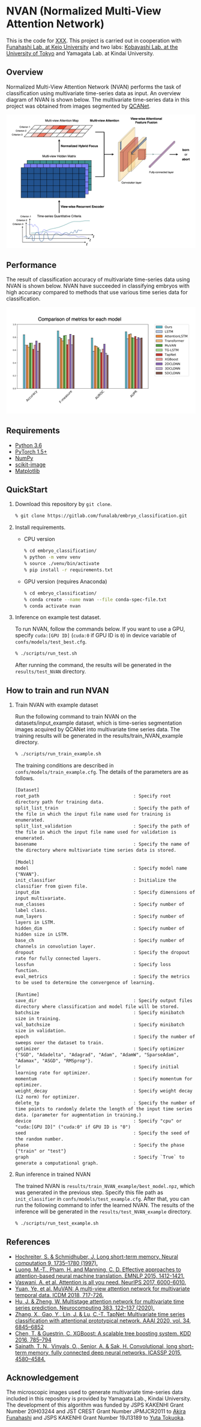 # NVAN (Normalized Multi-View Attention Network)

This is the code for [XXX](XXX).
This project is carried out in cooperation with [Funahashi Lab. at Keio University](https://fun.bio.keio.ac.jp/) and two labs: [Kobayashi Lab. at the University of Tokyo](http://research.crmind.net/) and Yamagata Lab. at Kindai University.


## Overview

Normalized Multi-View Attention Network (NVAN) performs the task of classification using multivariate time-series data as input.
An overview diagram of NVAN is shown below.
The multivariate time-series data in this project was obtained from images segmented by [QCANet](https://github.com/funalab/QCANet).

![overview](images/overview.png)


## Performance

The result of classification accuracy of multivariate time-series data using NVAN is shown below.
NVAN have succeeded in classifying embryos with high accuracy compared to methods that use various time series data for classification.

![overview](images/comparison.png)


## Requirements

- [Python 3.6](https://www.python.org/downloads/)
- [PyTorch 1.5+](https://chainer.org/)
- [NumPy](http://www.numpy.org)
- [scikit-image](http://scikit-image.org/)
- [Matplotlib](https://matplotlib.org/)


## QuickStart

1. Download this repository by `git clone`.

   ```sh
   % git clone https://gitlab.com/funalab/embryo_classification.git
   ```

2. Install requirements.

   - CPU version
     ```sh
     % cd embryo_classification/
     % python -m venv venv
     % source ./venv/bin/activate
     % pip install -r requirements.txt
     ```

   - GPU version (requires Anaconda)
     ```sh
     % cd embryo_classification/
     % conda create --name nvan --file conda-spec-file.txt
     % conda activate nvan
     ```

3. Inference on example test dataset.

   To run NVAN, follow the commands below.
   If you want to use a GPU, specify `cuda:[GPU ID]` (`cuda:0` if GPU ID is `0`) in device variable of `confs/models/test_best.cfg`.
   ```sh
   % ./scripts/run_test.sh
   ```

   After running the command, the results will be generated in the `results/test_NVAN` directory.


## How to train and run NVAN

1. Train NVAN with example dataset

   Run the following command to train NVAN on the datasets/input_example dataset, which is time-series segmentation images acquired by QCANet into multivariate time series data.
   The training results will be generated in the results/train_NVAN_example directory.
   ```sh
   % ./scripts/run_train_example.sh
   ```

   The training conditions are described in `confs/models/train_example.cfg`.
   The details of the parameters are as follows.


    ```
    [Dataset]
    root_path                                   : Specify root directory path for training data.
    split_list_train                            : Specify the path of the file in which the input file name used for training is enumerated.
    split_list_validation                       : Specify the path of the file in which the input file name used for validation is enumerated.
    basename                                    : Specify the name of the directory where multivariate time series data is stored.

    [Model]
    model                                       : Specify model name {"NVAN"}.
    init_classifier                             : Initialize the classifier from given file.
    input_dim                                   : Specify dimensions of input multivariate.
    num_classes                                 : Specify number of label class. 
    num_layers                                  : Specify number of layers in LSTM.
    hidden_dim                                  : Specify number of hidden size in LSTM.
    base_ch                                     : Specify number of channels in convolution layer.
    dropout                                     : Specify the dropout rate for fully connected layers.
    lossfun                                     : Specify loss function.
    eval_metrics                                : Specify the metrics to be used to determine the convergence of learning.

    [Runtime]
    save_dir                                    : Specify output files directory where classification and model file will be stored.
    batchsize                                   : Specify minibatch size in training.
    val_batchsize                               : Specify minibatch size in validation.
    epoch                                       : Specify the number of sweeps over the dataset to train.
    optimizer                                   : Specify optimizer {"SGD", "Adadelta", "Adagrad", "Adam", "AdamW", "SparseAdam", "Adamax", "ASGD", "RMSprop"}.
    lr                                          : Specify initial learning rate for optimizer.
    momentum                                    : Specify momentum for optimizer.
    weight_decay                                : Specify weight decay (L2 norm) for optimizer.
    delete_tp                                   : Specify the number of time points to randomly delete the length of the input time series data. (parameter for augmentation in training.)
    device                                      : Specify "cpu" or "cuda:[GPU ID]" ("cuda:0" if GPU ID is "0")
    seed                                        : Specify the seed of the random number.
    phase                                       : Specify the phase {"train" or "test"}
    graph                                       : Specify `True` to generate a computational graph.
    ```

2. Run inference in trained NVAN

   The trained NVAN is `results/train_NVAN_example/best_model.npz`, which was generated in the previous step.
   Specify this file path as `init_classifier` in `confs/models/test_example.cfg`. After that, you can run the following command to infer the learned NVAN.
   The results of the inference will be generated in the `results/test_NVAN_example` directory.

   ```sh
   % ./scripts/run_test_example.sh
   ```


## References

- [Hochreiter, S. & Schmidhuber, J. Long short-term memory. Neural computation 9, 1735–1780 (1997).](https://ieeexplore.ieee.org/abstract/document/6795963)
- [Luong, M.-T., Pham, H. and Manning, C. D. Effective approaches to attention-based neural machine translation. EMNLP 2015, 1412-1421.](https://arxiv.org/abs/1508.04025)
- [Vaswani, A. et al. Attention is all you need. NeurIPS 2017, 6000-6010.](https://arxiv.org/abs/1706.03762)
- [Yuan, Ye, et al. MuVAN: A multi-view attention network for multivariate temporal data. ICDM 2018, 717-726.](https://ieeexplore.ieee.org/document/8594896)
- [Hu, J. & Zheng, W. Multistage attention network for multivariate time series prediction. Neurocomputing 383, 122–137 (2020).](https://www.sciencedirect.com/science/article/pii/S0925231219316625?via%3Dihub)
- [Zhang, X., Gao, Y., Lin, J. & Lu, C.-T. TapNet: Multivariate time series classification with attentional prototypical network. AAAI 2020, vol. 34, 6845–6852](https://ojs.aaai.org//index.php/AAAI/article/view/6165)
- [Chen, T. & Guestrin, C. XGBoost: A scalable tree boosting system. KDD 2016, 785–794](https://dl.acm.org/doi/10.1145/2939672.2939785)
- [Sainath, T. N., Vinyals, O., Senior, A. & Sak, H. Convolutional, long short-term memory, fully connected deep neural networks. ICASSP 2015, 4580–4584.](https://ieeexplore.ieee.org/document/7178838)


## Acknowledgement

The microscopic images used to generate multivariate time-series data
included in this repository is provided by Yamagata Lab., Kindai
University. The development of this algorithm was funded by JSPS
KAKENHI Grant Number 20H03244 and JST CREST Grant Number JPMJCR2011 to
[Akira Funahashi](https://github.com/funasoul) and JSPS KAKENHI Grant
Number 19J13189 to [Yuta Tokuoka](https://github.com/tokkuman).